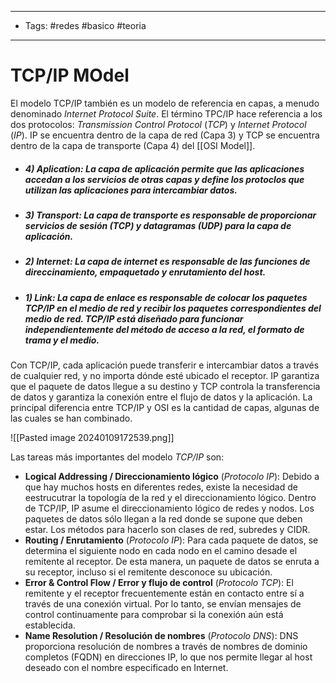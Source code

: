 ----
- Tags: #redes #basico #teoria 
----
# TCP/IP MOdel

El modelo TCP/IP también es un modelo de referencia en capas, a menudo denominado *Internet Protocol Suite*. El término TPC/IP hace referencia a los dos protocolos: *Transmission Control Protocol* (*TCP*) y *Internet Protocol* (*IP*). IP se encuentra dentro de la capa de red (Capa 3) y TCP se encuentra dentro de la capa de transporte (Capa 4) del [[OSI Model]].

- ##### **4) Aplication:** La capa de aplicación permite que las aplicaciones accedan a los servicios de otras capas y define los protoclos que utilizan las aplicaciones para intercambiar datos.
- ##### **3) Transport:** La capa de transporte es responsable de proporcionar servicios de sesión (TCP) y datagramas (UDP) para la capa de aplicación.
- ##### **2) Internet:** La capa de internet es responsable de las funciones de direccinamiento, empaquetado y enrutamiento del host.
- ##### **1) Link:** La capa de enlace es responsable de colocar los paquetes TCP/IP en el medio de red y recibir los paquetes correspondientes del medio de red. TCP/IP está diseñado para funcionar independientemente del método de acceso a la red, el formato de trama y el medio.

Con TCP/IP, cada aplicación puede transferir e intercambiar datos a través de cualquier red, y no importa dónde esté ubicado el receptor. IP garantiza que el paquete de datos llegue a su destino y TCP controla la transferencia de datos y garantiza la conexión entre el flujo de datos y la aplicación. La principal diferencia entre TCP/IP y OSI es la cantidad de capas, algunas de las cuales se han combinado.

![[Pasted image 20240109172539.png]]

Las tareas más importantes del modelo *TCP/IP* son:

- **Logical Addressing / Direccionamiento lógico** (*Protocolo IP*): Debido a que hay muchos hosts en diferentes redes, existe la necesidad de eestrucutrar la topología de la red y el direccionamiento lógico. Dentro de TCP/IP, IP asume el direccionamiento lógico de redes y nodos. Los paquetes de datos sólo llegan a la red donde se supone que deben estar. Los métodos para hacerlo son clases de red, subredes y CIDR. 
- **Routing / Enrutamiento** (*Protocolo IP*): Para cada paquete de datos, se determina el siguiente nodo en cada nodo en el camino desade el remitente al receptor. De esta manera, un paquete de datos se enruta a su receptor, incluso si el remitente desconoce su ubicación.
- **Error & Control Flow / Error y flujo de control** (*Protocolo TCP*): El remitente y el receptor frecuentemente están en contacto entre sí a través de una conexión virtual. Por lo tanto, se envían mensajes de control continuamente para comprobar si la conexión aún está establecida.
- **Name Resolution / Resolución de nombres** (*Protocolo DNS*): DNS proporciona resolución de nombres a través de nombres de dominio completos (FQDN) en direcciones IP, lo que nos permite llegar al host deseado con el nombre especificado en Internet.